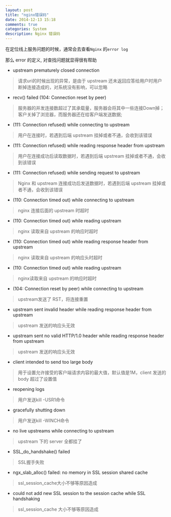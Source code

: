 ```yaml
---
layout: post
title: "nginx错误码"
date: 2014-12-13 15:18
comments: true
categories: System
description: Nginx 错误码
---
```


在定位线上服务问题的时候，通常会去查看`Nginx` 的`error log`

那么 error 的定义, 对查找问题就显得很有帮助

* upstream prematurely closed connection

>请求uri的时候出现的异常，是由于 upstream 还未返回应答给用户时用户断掉连接造成的，对系统没有影响，可以忽略

* recv() failed (104: Connection reset by peer) 

>服务器的并发连接数超过了其承载量，服务器会将其中一些连接Down掉；客户关掉了浏览器，而服务器还在给客户端发送数据;

* (111: Connection refused) while connecting to upstream 

>用户在连接时，若遇到后端 upstream 挂掉或者不通，会收到该错误

* (111: Connection refused) while reading response header from upstream 

>用户在连接成功后读取数据时，若遇到后端 upstream 挂掉或者不通，会收到该错误

* (111: Connection refused) while sending request to upstream 

>Nginx 和 upstream 连接成功后发送数据时，若遇到后端 upstream 挂掉或者不通，会收到该错误

* (110: Connection timed out) while connecting to upstream 

>nginx 连接后面的 upstream 时超时

* (110: Connection timed out) while reading upstream 

>nginx 读取来自 upstream 的响应时超时 

* (110: Connection timed out) while reading response header from upstream 

>nginx 读取来自 upstream 的响应头时超时

* (110: Connection timed out) while reading upstream 

>nginx读取来自 upstream 的响应时超时

* (104: Connection reset by peer) while connecting to upstream 

>upstream发送了 RST，将连接重置

* upstream sent invalid header while reading response header from upstream 

>upstream 发送的响应头无效

* upstream sent no valid HTTP/1.0 header while reading response header from upstream

>upstream 发送的响应头无效

* client intended to send too large body 

>用于设置允许接受的客户端请求内容的最大值，默认值是1M，client 发送的 body 超过了设置值

* reopening logs 

>用户发送kill  -USR1命令

* gracefully shutting down

>用户发送kill  -WINCH命令

* no live upstreams while connecting to upstream 

>upstream 下的 server 全都挂了


* SSL_do_handshake() failed

>SSL握手失败

* ngx_slab_alloc() failed: no memory in SSL session shared cache

>ssl_session_cache大小不够等原因造成

* could not add new SSL session to the session cache while SSL handshaking

>ssl_session_cache 大小不够等原因造成
